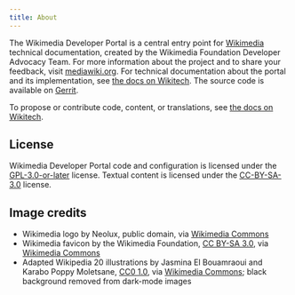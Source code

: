 ```yaml
---
title: About
---
```


The Wikimedia Developer Portal is a central entry point for [Wikimedia](https://wikimediafoundation.org/) technical documentation, created by the Wikimedia Foundation Developer Advocacy Team. For more information about the project and to share your feedback, visit [mediawiki.org](https://www.mediawiki.org/wiki/Special:MyLanguage/Developer_Advocacy/Developer_Portal). For technical documentation about the portal and its implementation, see [the docs on Wikitech](https://wikitech.wikimedia.org/wiki/Developer_Portal).
The source code is available on [Gerrit](https://gerrit.wikimedia.org/r/plugins/gitiles/wikimedia/developer-portal).

To propose or contribute code, content, or translations, see [the docs on Wikitech](https://wikitech.wikimedia.org/wiki/Developer_Portal#Contribute).

## License

Wikimedia Developer Portal code and configuration is licensed under the [GPL-3.0-or-later](https://www.gnu.org/licenses/gpl-3.0.html) license. Textual content is licensed under the [CC-BY-SA-3.0](https://creativecommons.org/licenses/by-sa/3.0/) license.

## Image credits

* Wikimedia logo by Neolux, public domain, via [Wikimedia Commons](https://commons.wikimedia.org/wiki/File:Wikimedia_logo_white.svg)
* Wikimedia favicon by the Wikimedia Foundation, [CC BY-SA 3.0](https://creativecommons.org/licenses/by-sa/3.0), via [Wikimedia Commons](https://commons.wikimedia.org/wiki/File:Wmf-ico-48px.png)
* Adapted Wikipedia 20 illustrations by Jasmina El Bouamraoui and Karabo Poppy Moletsane, [CC0 1.0](https://creativecommons.org/publicdomain/zero/1.0/), via [Wikimedia Commons](https://commons.wikimedia.org/wiki/Category:Adapted_Wikipedia_20); black background removed from dark-mode images
